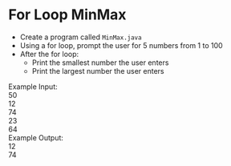 # For Loop MinMax

- Create a program called `MinMax.java`
- Using a for loop, prompt the user for 5 numbers from 1 to 100
- After the for loop:
  - Print the smallest number the user enters
  - Print the largest number the user enters

Example Input:\
50\
12\
74\
23\
64\
Example Output:\
12\
74
